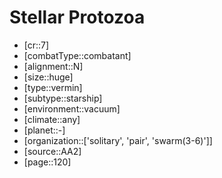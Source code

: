 
# Stellar Protozoa

- [cr::7]
- [combatType::combatant]
- [alignment::N]
- [size::huge]
- [type::vermin]
- [subtype::starship]
- [environment::vacuum]
- [climate::any]
- [planet::-]
- [organization::['solitary', 'pair', 'swarm(3-6)']]
- [source::AA2]
- [page::120]
